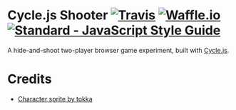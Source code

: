 # Cycle.js Shooter [![Travis](https://img.shields.io/travis/yarom-and-shahar/cyclejs-shooter.svg)](https://travis-ci.org/yarom-and-shahar/cyclejs-shooter) [![Waffle.io](https://img.shields.io/waffle/label/evancohen/smart-mirror/in%20progress.svg)](https://waffle.io/yarom-and-shahar/cyclejs-shooter) [![Standard - JavaScript Style Guide](https://img.shields.io/badge/code%20style-standard-brightgreen.svg)](http://standardjs.com/)

A hide-and-shoot two-player browser game experiment, built with [Cycle.js](https://cycle.js.org/).

# Credits

* [Character sprite by tokka](http://opengameart.org/content/2d-hero)
